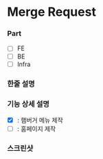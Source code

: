 # Merge Request

### Part
- [ ] FE
- [ ] BE
- [ ] Infra

### 한줄 설명


### 기능 상세 설명
- [x] : 햄버거 메뉴 제작
- [ ] : 홈페이지 제작

### 스크린샷

